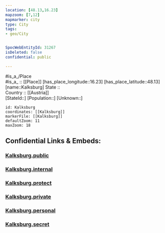 ```yaml
---
location: [48.13,16.23] 
mapzoom: [7,12] 
mapmarker: city 
type: City
tags:
- geo/City


SpocWebEntityId: 31267
isDeleted: false
confidential: public

---
```

#is_a_/Place  
#is_a_ :: [[Place]] 
[has_place_longitude::16.23] 
[has_place_latitude::48.13] 
[name::Kalksburg] 
State ::  
Country :: [[Austria]]  
[StateId::] 
[Population::] 
[Unknown::] 


```leaflet
id: Kalksburg
coordinates: [[Kalksburg]] 
markerFile: [[Kalksburg]] 
defaultZoom: 11 
maxZoom: 18
```


## Confidential Links & Embeds: 

### [Kalksburg.public](/_public/\Earth\Continent\Europe\Europe~Central\Austria\Austrias_States\Niederösterreich\CityKalksburg.public.md) 

### [Kalksburg.internal](/_internal/\Earth\Continent\Europe\Europe~Central\Austria\Austrias_States\Niederösterreich\CityKalksburg.internal.md) 

### [Kalksburg.protect](/_protect/\Earth\Continent\Europe\Europe~Central\Austria\Austrias_States\Niederösterreich\CityKalksburg.protect.md) 

### [Kalksburg.private](/_private/\Earth\Continent\Europe\Europe~Central\Austria\Austrias_States\Niederösterreich\CityKalksburg.private.md) 

### [Kalksburg.personal](/_personal/\Earth\Continent\Europe\Europe~Central\Austria\Austrias_States\Niederösterreich\CityKalksburg.personal.md) 

### [Kalksburg.secret](/_secret/\Earth\Continent\Europe\Europe~Central\Austria\Austrias_States\Niederösterreich\CityKalksburg.secret.md)

